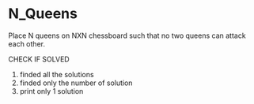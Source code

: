 # N_Queens

Place N queens on NXN chessboard such that no two queens can attack each other.

CHECK IF SOLVED
1) finded all the solutions
2) finded only the number of solution
3)  print only 1 solution 
